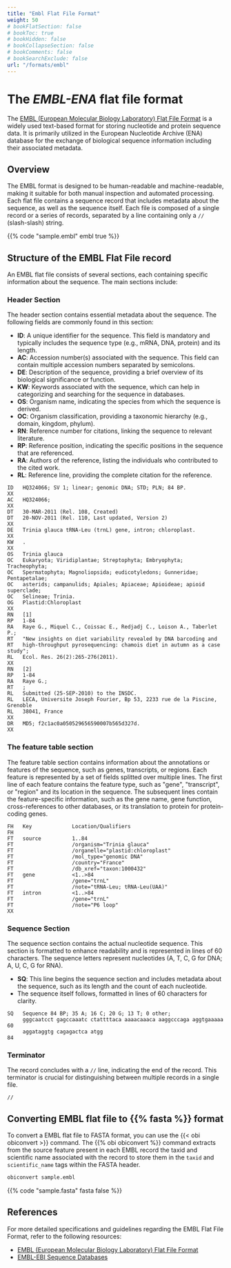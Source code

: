 ```yaml
---
title: "Embl Flat File Format"
weight: 50
# bookFlatSection: false
# bookToc: true
# bookHidden: false
# bookCollapseSection: false
# bookComments: false
# bookSearchExclude: false
url: "/formats/embl"
---
```


# The *EMBL-ENA* flat file format

The [EMBL (European Molecular Biology Laboratory) Flat File Format](https://ena-docs.readthedocs.io/en/latest/submit/fileprep/flat-file-example.html) is a widely used text-based format for storing nucleotide and protein sequence data. It is primarily utilized in the European Nucleotide Archive (ENA) database for the exchange of biological sequence information including their associated metadata.

## Overview

The EMBL format is designed to be human-readable and machine-readable, making it suitable for both manual inspection and automated processing. Each flat file contains a sequence record that includes metadata about the sequence, as well as the sequence itself. Each file is composed of a single record or a series of records, separated by a line containing only a `//` (slash-slash) string.

{{% code "sample.embl" embl true %}}

## Structure of the EMBL Flat File record

An EMBL flat file consists of several sections, each containing specific information about the sequence. The main sections include:

###  Header Section


The header section contains essential metadata about the sequence. The following fields are commonly found in this section:

- **ID**: A unique identifier for the sequence. This field is mandatory and typically includes the sequence type (e.g., mRNA, DNA, protein) and its length.
- **AC**: Accession number(s) associated with the sequence. This field can contain multiple accession numbers separated by semicolons.
- **DE**: Description of the sequence, providing a brief overview of its biological significance or function.
- **KW**: Keywords associated with the sequence, which can help in categorizing and searching for the sequence in databases.
- **OS**: Organism name, indicating the species from which the sequence is derived.
- **OC**: Organism classification, providing a taxonomic hierarchy (e.g., domain, kingdom, phylum).
- **RN**: Reference number for citations, linking the sequence to relevant literature.
- **RP**: Reference position, indicating the specific positions in the sequence that are referenced.
- **RA**: Authors of the reference, listing the individuals who contributed to the cited work.
- **RL**: Reference line, providing the complete citation for the reference.

```
ID   HQ324066; SV 1; linear; genomic DNA; STD; PLN; 84 BP.
XX
AC   HQ324066;
XX
DT   30-MAR-2011 (Rel. 108, Created)
DT   20-NOV-2011 (Rel. 110, Last updated, Version 2)
XX
DE   Trinia glauca tRNA-Leu (trnL) gene, intron; chloroplast.
XX
KW   .
XX
OS   Trinia glauca
OC   Eukaryota; Viridiplantae; Streptophyta; Embryophyta; Tracheophyta;
OC   Spermatophyta; Magnoliopsida; eudicotyledons; Gunneridae; Pentapetalae;
OC   asterids; campanulids; Apiales; Apiaceae; Apioideae; apioid superclade;
OC   Selineae; Trinia.
OG   Plastid:Chloroplast
XX
RN   [1]
RP   1-84
RA   Raye G., Miquel C., Coissac E., Redjadj C., Loison A., Taberlet P.;
RT   "New insights on diet variability revealed by DNA barcoding and
RT   high-throughput pyrosequencing: chamois diet in autumn as a case study";
RL   Ecol. Res. 26(2):265-276(2011).
XX
RN   [2]
RP   1-84
RA   Raye G.;
RT   ;
RL   Submitted (25-SEP-2010) to the INSDC.
RL   LECA, Universite Joseph Fourier, Bp 53, 2233 rue de la Piscine, Grenoble
RL   38041, France
XX
DR   MD5; f2c1ac0a050529656590007b565d327d.
XX
```

###  The feature table section

The feature table section contains information about the annotations or features of the sequence, such as genes, transcripts, or regions. Each feature is represented by a set of fields splitted over multiple lines. The first line of each feature contains the feature type, such as "gene", "transcript", or "region" and its location in the sequence. The subsequent lines contain the feature-specific information, such as the gene name, gene function, cross-references to other databases, or its translation to protein for protein-coding genes.

```
FH   Key             Location/Qualifiers
FH
FT   source          1..84
FT                   /organism="Trinia glauca"
FT                   /organelle="plastid:chloroplast"
FT                   /mol_type="genomic DNA"
FT                   /country="France"
FT                   /db_xref="taxon:1000432"
FT   gene            <1..>84
FT                   /gene="trnL"
FT                   /note="tRNA-Leu; tRNA-Leu(UAA)"
FT   intron          <1..>84
FT                   /gene="trnL"
FT                   /note="P6 loop"
XX
```

###  Sequence Section

The sequence section contains the actual nucleotide sequence. This section is formatted to enhance readability and is represented in lines of 60 characters. The sequence letters represent nucleotides (A, T, C, G for DNA; A, U, C, G for RNA).

- **SQ**: This line begins the sequence section and includes metadata about the sequence, such as its length and the count of each nucleotide.
- The sequence itself follows, formatted in lines of 60 characters for clarity.

```
SQ   Sequence 84 BP; 35 A; 16 C; 20 G; 13 T; 0 other;
     gggcaatcct gagccaaatc ctattttaca aaaacaaaca aaggcccaga aggtgaaaaa        60
     aggataggtg cagagactca atgg                                               84
```

###  Terminator

The record concludes with a `//` line, indicating the end of the record. This terminator is crucial for distinguishing between multiple records in a single file.

```
//
```

## Converting EMBL flat file to {{% fasta %}} format

To convert a EMBL flat file to FASTA format, you can use the {{< obi obiconvert >}} command.
The {{% obi obiconvert %}} command extracts from the source feature present in each EMBL record the taxid and scientific name associated with the record to store them in the `taxid` and `scientific_name` tags within the FASTA header.

```bash
obiconvert sample.embl
```
{{% code "sample.fasta" fasta false %}}



## References

For more detailed specifications and guidelines regarding the EMBL Flat File Format, refer to the following resources:

- [EMBL (European Molecular Biology Laboratory) Flat File Format](https://ena-docs.readthedocs.io/en/latest/submit/fileprep/sequence-flatfile.html)
- [EMBL-EBI Sequence Databases](https://www.ebi.ac.uk/ena)

